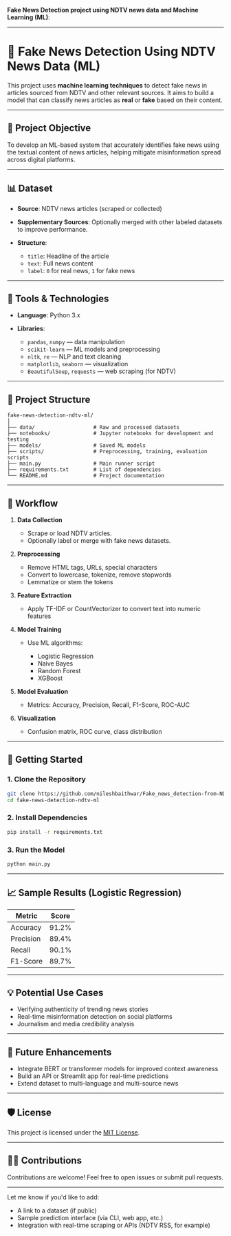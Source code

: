 **Fake News Detection project using NDTV news data and Machine Learning (ML)**:

---

# 📰 Fake News Detection Using NDTV News Data (ML)

This project uses **machine learning techniques** to detect fake news in articles sourced from NDTV and other relevant sources. It aims to build a model that can classify news articles as **real** or **fake** based on their content.

---

## 📌 Project Objective

To develop an ML-based system that accurately identifies fake news using the textual content of news articles, helping mitigate misinformation spread across digital platforms.

---

## 📊 Dataset

* **Source**: NDTV news articles (scraped or collected)
* **Supplementary Sources**: Optionally merged with other labeled datasets to improve performance.
* **Structure**:

  * `title`: Headline of the article
  * `text`: Full news content
  * `label`: `0` for real news, `1` for fake news

---

## 🧰 Tools & Technologies

* **Language**: Python 3.x
* **Libraries**:

  * `pandas`, `numpy` — data manipulation
  * `scikit-learn` — ML models and preprocessing
  * `nltk`, `re` — NLP and text cleaning
  * `matplotlib`, `seaborn` — visualization
  * `BeautifulSoup`, `requests` — web scraping (for NDTV)

---

## 📂 Project Structure

```
fake-news-detection-ndtv-ml/
│
├── data/                   # Raw and processed datasets
├── notebooks/              # Jupyter notebooks for development and testing
├── models/                 # Saved ML models
├── scripts/                # Preprocessing, training, evaluation scripts
├── main.py                 # Main runner script
├── requirements.txt        # List of dependencies
└── README.md               # Project documentation
```

---

## 🔁 Workflow

1. **Data Collection**

   * Scrape or load NDTV articles.
   * Optionally label or merge with fake news datasets.

2. **Preprocessing**

   * Remove HTML tags, URLs, special characters
   * Convert to lowercase, tokenize, remove stopwords
   * Lemmatize or stem the tokens

3. **Feature Extraction**

   * Apply TF-IDF or CountVectorizer to convert text into numeric features

4. **Model Training**

   * Use ML algorithms:

     * Logistic Regression
     * Naive Bayes
     * Random Forest
     * XGBoost

5. **Model Evaluation**

   * Metrics: Accuracy, Precision, Recall, F1-Score, ROC-AUC

6. **Visualization**

   * Confusion matrix, ROC curve, class distribution

---

## 🚀 Getting Started

### 1. Clone the Repository

```bash
git clone https://github.com/nileshbaithwar/Fake_news_detection-from-NDTV-feed/edit/main/README.md
cd fake-news-detection-ndtv-ml
```

### 2. Install Dependencies

```bash
pip install -r requirements.txt
```

### 3. Run the Model

```bash
python main.py
```

---

## 📈 Sample Results (Logistic Regression)

| Metric    | Score |
| --------- | ----- |
| Accuracy  | 91.2% |
| Precision | 89.4% |
| Recall    | 90.1% |
| F1-Score  | 89.7% |

---

## 💡 Potential Use Cases

* Verifying authenticity of trending news stories
* Real-time misinformation detection on social platforms
* Journalism and media credibility analysis

---

## 🔮 Future Enhancements

* Integrate BERT or transformer models for improved context awareness
* Build an API or Streamlit app for real-time predictions
* Extend dataset to multi-language and multi-source news

---

## 🛡️ License

This project is licensed under the [MIT License](LICENSE).

---

## 🙋‍♂️ Contributions

Contributions are welcome! Feel free to open issues or submit pull requests.

---

Let me know if you'd like to add:

* A link to a dataset (if public)
* Sample prediction interface (via CLI, web app, etc.)
* Integration with real-time scraping or APIs (NDTV RSS, for example)
